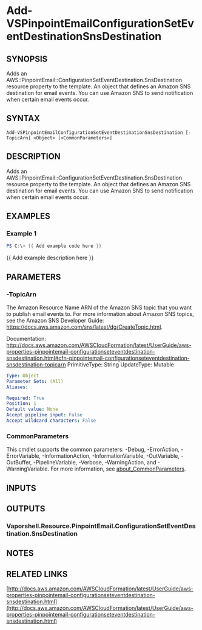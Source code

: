# Add-VSPinpointEmailConfigurationSetEventDestinationSnsDestination

## SYNOPSIS
Adds an AWS::PinpointEmail::ConfigurationSetEventDestination.SnsDestination resource property to the template.
An object that defines an Amazon SNS destination for email events.
You can use Amazon SNS to send notification when certain email events occur.

## SYNTAX

```
Add-VSPinpointEmailConfigurationSetEventDestinationSnsDestination [-TopicArn] <Object> [<CommonParameters>]
```

## DESCRIPTION
Adds an AWS::PinpointEmail::ConfigurationSetEventDestination.SnsDestination resource property to the template.
An object that defines an Amazon SNS destination for email events.
You can use Amazon SNS to send notification when certain email events occur.

## EXAMPLES

### Example 1
```powershell
PS C:\> {{ Add example code here }}
```

{{ Add example description here }}

## PARAMETERS

### -TopicArn
The Amazon Resource Name ARN of the Amazon SNS topic that you want to publish email events to.
For more information about Amazon SNS topics, see the Amazon SNS Developer Guide: https://docs.aws.amazon.com/sns/latest/dg/CreateTopic.html.

Documentation: http://docs.aws.amazon.com/AWSCloudFormation/latest/UserGuide/aws-properties-pinpointemail-configurationseteventdestination-snsdestination.html#cfn-pinpointemail-configurationseteventdestination-snsdestination-topicarn
PrimitiveType: String
UpdateType: Mutable

```yaml
Type: Object
Parameter Sets: (All)
Aliases:

Required: True
Position: 1
Default value: None
Accept pipeline input: False
Accept wildcard characters: False
```

### CommonParameters
This cmdlet supports the common parameters: -Debug, -ErrorAction, -ErrorVariable, -InformationAction, -InformationVariable, -OutVariable, -OutBuffer, -PipelineVariable, -Verbose, -WarningAction, and -WarningVariable. For more information, see [about_CommonParameters](http://go.microsoft.com/fwlink/?LinkID=113216).

## INPUTS

## OUTPUTS

### Vaporshell.Resource.PinpointEmail.ConfigurationSetEventDestination.SnsDestination
## NOTES

## RELATED LINKS

[http://docs.aws.amazon.com/AWSCloudFormation/latest/UserGuide/aws-properties-pinpointemail-configurationseteventdestination-snsdestination.html](http://docs.aws.amazon.com/AWSCloudFormation/latest/UserGuide/aws-properties-pinpointemail-configurationseteventdestination-snsdestination.html)

